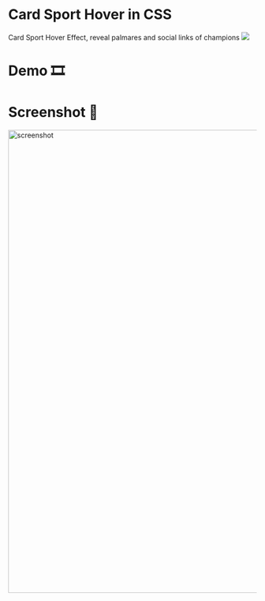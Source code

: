 # Card Sport Hover in CSS
Card Sport Hover Effect, reveal palmares and social links of champions <img src="https://img.shields.io/badge/CSS3-1572B6?style=for-the-badge&logo=css3&logoColor=white">

# Demo 🎞️


# Screenshot 📸
<img width="938" alt="screenshot" src="https://user-images.githubusercontent.com/98356784/184006349-a360fd21-cd85-4319-b811-9294cd3101c8.png">
